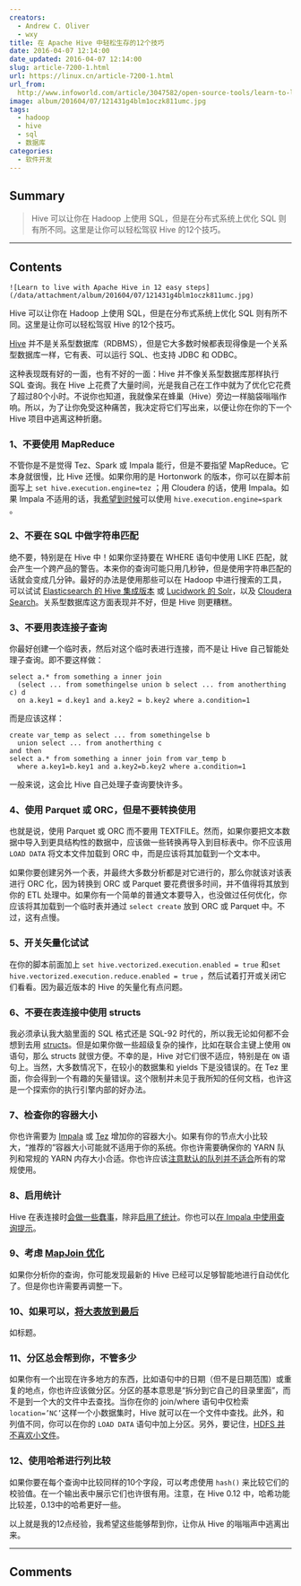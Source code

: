 ```yaml
---
creators:
  - Andrew C. Oliver
  - wxy
title: 在 Apache Hive 中轻松生存的12个技巧
date: 2016-04-07 12:14:00
date_updated: 2016-04-07 12:14:00
slug: article-7200-1.html
url: https://linux.cn/article-7200-1.html
url_from: 
  http://www.infoworld.com/article/3047582/open-source-tools/learn-to-live-with-apache-hive-in-12-easy-steps.html
image: album/201604/07/121431g4blm1oczk811umc.jpg
tags:
  - hadoop
  - hive
  - sql
  - 数据库
categories:
  - 软件开发
---
```


## Summary

> Hive 可以让你在 Hadoop 上使用 SQL，但是在分布式系统上优化 SQL 则有所不同。这里是让你可以轻松驾驭 Hive 的12个技巧。

***

<!-- more -->

## Contents

`![Learn to live with Apache Hive in 12 easy steps](/data/attachment/album/201604/07/121431g4blm1oczk811umc.jpg)`

Hive 可以让你在 Hadoop 上使用 SQL，但是在分布式系统上优化 SQL 则有所不同。这里是让你可以轻松驾驭 Hive 的12个技巧。

[Hive](http://www.infoworld.com/article/2608271/hadoop/hadoop-review-apache-hive-brings-real-time-queries-to-hadoop.html) 并不是关系型数据库（RDBMS），但是它大多数时候都表现得像是一个关系型数据库一样，它有表、可以运行 SQL、也支持 JDBC 和 ODBC。

这种表现既有好的一面，也有不好的一面：Hive 并不像关系型数据库那样执行 SQL 查询。我在 Hive 上花费了大量时间，光是我自己在工作中就为了优化它花费了超过80个小时。不说你也知道，我就像呆在蜂巢（Hive）旁边一样脑袋嗡嗡作响。所以，为了让你免受这种痛苦，我决定将它们写出来，以便让你在你的下一个 Hive 项目中逃离这种折磨。

### 1、不要使用 MapReduce

不管你是不是觉得 Tez、Spark 或 Impala 能行，但是不要指望 MapReduce。它本身就很慢，比 Hive 还慢。如果你用的是 Hortonwork 的版本，你可以在脚本前面写上 `set hive.execution.engine=tez` ；用 Cloudera 的话，使用 Impala。如果 Impala 不适用的话，我[希望到时候](http://www.cloudera.com/documentation/enterprise/latest/topics/admin_hos_config.html)可以使用 `hive.execution.engine=spark` 。

### 2、不要在 SQL 中做字符串匹配

绝不要，特别是在 Hive 中！如果你坚持要在 WHERE 语句中使用 LIKE 匹配，就会产生一个跨产品的警告。本来你的查询可能只用几秒钟，但是使用字符串匹配的话就会变成几分钟。最好的办法是使用那些可以在 Hadoop 中进行搜索的工具，可以试试 [Elasticsearch 的 Hive 集成版本](https://www.elastic.co/guide/en/elasticsearch/hadoop/current/hive.html) 或 [Lucidwork 的 Solr](https://github.com/lucidworks/hive-solr/blob/master/README.adoc)，以及 [Cloudera Search](https://cloudera.com/products/apache-hadoop/apache-solr.html)。关系型数据库这方面表现并不好，但是 Hive 则更糟糕。

### 3、不要用表连接子查询

你最好创建一个临时表，然后对这个临时表进行连接，而不是让 Hive 自己智能处理子查询。即不要这样做：

```shell
select a.* from something a inner join 
  (select ... from somethingelse union b select ... from anotherthing c) d 
  on a.key1 = d.key1 and a.key2 = b.key2 where a.condition=1
```

而是应该这样：

```shell
create var_temp as select ... from somethingelse b 
  union select ... from anotherthing c 
and then 
select a.* from something a inner join from var_temp b 
  where a.key1=b.key1 and a.key2=b.key2 where a.condition=1
```

一般来说，这会比 Hive 自己处理子查询要快许多。

### 4、使用 Parquet 或 ORC，但是不要转换使用

也就是说，使用 Parquet 或 ORC 而不要用 TEXTFILE。然而，如果你要把文本数据中导入到更具结构性的数据中，应该做一些转换再导入到目标表中。你不应该用 `LOAD DATA` 将文本文件加载到 ORC 中，而是应该将其加载到一个文本中。

如果你要创建另外一个表，并最终大多数分析都是对它进行的，那么你就该对该表进行 ORC 化，因为转换到 ORC 或 Parquet 要花费很多时间，并不值得将其放到你的 ETL 处理中。如果你有一个简单的普通文本要导入，也没做过任何优化，你应该将其加载到一个临时表并通过 `select create` 放到 ORC 或 Parquet 中。不过，这有点慢。

### 5、开关矢量化试试

在你的脚本前面加上 `set hive.vectorized.execution.enabled = true` 和`set hive.vectorized.execution.reduce.enabled = true` ，然后试着打开或关闭它们看看。因为最近版本的 Hive 的矢量化有点问题。

### 6、不要在表连接中使用 structs

我必须承认我大脑里面的 SQL 格式还是 SQL-92 时代的，所以我无论如何都不会想到去用 [structs](https://cwiki.apache.org/confluence/display/Hive/LanguageManual+Types)。但是如果你做一些超级复杂的操作，比如在联合主键上使用 `ON` 语句，那么 structs 就很方便。不幸的是，Hive 对它们很不适应，特别是在 `ON` 语句上。当然，大多数情况下，在较小的数据集和 yields 下是没错误的。在 Tez 里面，你会得到一个有趣的矢量错误。这个限制并未见于我所知的任何文档，也许这是一个探索你的执行引擎内部的好办法。

### 7、检查你的容器大小

你也许需要为 [Impala](http://www.cloudera.com/documentation/enterprise/5-3-x/topics/cdh_ig_yarn_tuning.html) 或 [Tez](https://docs.hortonworks.com/HDPDocuments/HDP2/HDP-2.3.2/bk_performance_tuning/content/hive_perf_best_pract_config_tez.html) 增加你的容器大小。如果有你的节点大小比较大，“推荐的”容器大小可能就不适用于你的系统。你也许需要确保你的 YARN 队列和常规的 YARN 内存大小合适。你也许应该[注意默认的队列并不适合](https://community.cloudera.com/t5/Batch-SQL-Apache-Hive/How-can-I-submit-Hive-queries-via-Beeline-to-specific-resource/td-p/19324)所有的常规使用。

### 8、启用统计

Hive 在表连接时[会做一些蠢事](https://docs.hortonworks.com/HDPDocuments/HDP2/HDP-2.3.2/bk_performance_tuning/content/hive_perf_best_pract_use_col_stats_cost_base_opt.html)，除非[启用了统计](http://www.cloudera.com/documentation/enterprise/5-3-x/topics/impala_perf_joins.html?scroll=perf_joins)。你也可以[在 Impala 中使用查询提示](http://www.cloudera.com/documentation/enterprise/5-3-x/topics/impala_hints.html?scroll=hints)。

### 9、考虑 [MapJoin 优化](https://cwiki.apache.org/confluence/display/Hive/LanguageManual+JoinOptimization)

如果你分析你的查询，你可能发现最新的 Hive 已经可以足够智能地进行自动优化了。但是你也许需要再调整一下。

### 10、如果可以，[将大表放到最后](https://cwiki.apache.org/confluence/display/Hive/LanguageManual+Joins)

如标题。

### 11、分区总会帮到你，不管多少

如果你有一个出现在许多地方的东西，比如语句中的日期（但不是日期范围）或重复的地点，你也许应该做分区。分区的基本意思是“拆分到它自己的目录里面”，而不是到一个大的文件中去查找。当你在你的 join/where 语句中仅检索 `location=’NC’`这样一个小数据集时，Hive 就可以在一个文件中查找。此外，和列值不同，你可以在你的 `LOAD DATA` 语句中加上分区。另外，要记住，[HDFS 并不喜欢小文件](http://blog.cloudera.com/blog/2009/02/the-small-files-problem/)。

### 12、使用哈希进行列比较

如果你要在每个查询中比较同样的10个字段，可以考虑使用 `hash()` 来比较它们的校验值。在一个输出表中展示它们也许很有用。注意，在 Hive 0.12 中，哈希功能比较差，0.13中的哈希更好一些。

以上就是我的12点经验，我希望这些能够帮到你，让你从 Hive 的嗡嗡声中逃离出来。

***

## Comments

